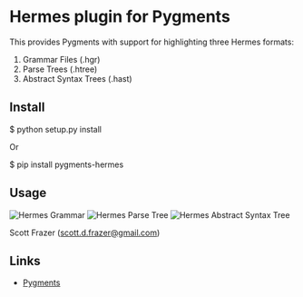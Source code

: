 Hermes plugin for Pygments
==========================

This provides Pygments with support for highlighting three Hermes formats:

1. Grammar Files (.hgr)
2. Parse Trees (.htree)
3. Abstract Syntax Trees (.hast)

Install
--------

  $ python setup.py install

  Or

  $ pip install pygments-hermes

Usage
-------

![Hermes Grammar](https://github.com/scottfrazer/pygments-hermes/raw/master/img/hgr.png)
![Hermes Parse Tree](https://github.com/scottfrazer/pygments-hermes/raw/master/img/htree.png)
![Hermes Abstract Syntax Tree](https://github.com/scottfrazer/pygments-hermes/raw/master/img/hast.png)

Scott Frazer (scott.d.frazer@gmail.com)

Links
-----

* [Pygments](http://pygments.org/)
